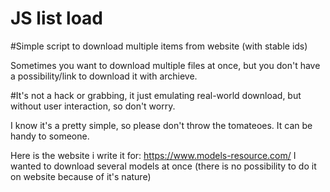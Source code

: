 # JS list load
#Simple script to download multiple items from website (with stable ids)

Sometimes you want to download multiple files at once, but you don't have a possibility/link to 
download it with archieve.

#It's not a hack or grabbing, it just emulating real-world download, but without user interaction, so don't worry.

I know it's a pretty simple, so please don't throw the tomateoes.
It can be handy to someone.

Here is the website i write it for: https://www.models-resource.com/
I wanted to download several models at once (there is no possibility to do it on website because of it's nature)
